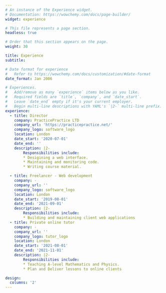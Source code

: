 ```yaml
---
# An instance of the Experience widget.
# Documentation: https://wowchemy.com/docs/page-builder/
widget: experience

# This file represents a page section.
headless: true

# Order that this section appears on the page.
weight: 30

title: Experience
subtitle:

# Date format for experience
#   Refer to https://wowchemy.com/docs/customization/#date-format
date_format: Jan 2006

# Experiences.
#   Add/remove as many `experience` items below as you like.
#   Required fields are `title`, `company`, and `date_start`.
#   Leave `date_end` empty if it's your current employer.
#   Begin multi-line descriptions with YAML's `|2-` multi-line prefix.
experience:
  - title: Director
    company: PracticePractice LTD
    company_url: 'https://practicepractice.net/'
    company_logo: software_logo
    location: London
    date_start: '2020-07-01'
    date_end: ''
    description: |2-
        Responsibilities include:
        * Desigining a web interface.
        * Maintaining and monitoring code.
        * Writing course material.

  - title: Freelancer - Web development
    company: -
    company_url: ''
    company_logo: software_logo
    location: London
    date_start: '2019-08-01'
    date_end: '2021-09-01'
    description: |2-
        Responsibilities include:
        * Building and maintaining client web applications
  - title: Private online tutor
    company: -
    company_url: ''
    company_logo: tutor_logo
    location: London
    date_start: '2021-08-01'
    date_end: '2021-11-01'
    description: |2-
        Responsibilities include:
        * Teaching A-level Mathematics and Physics.
        * Plan and Deliver lessons to online clients

design:
  columns: '2'
---
```

